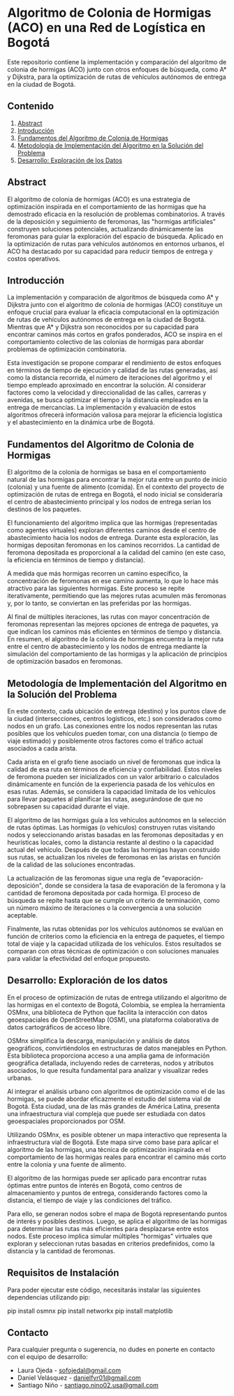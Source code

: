 # Algoritmo de Colonia de Hormigas (ACO) en una Red de Logística en Bogotá

Este repositorio contiene la implementación y comparación del algoritmo de colonia de hormigas (ACO) junto con otros enfoques de búsqueda, como A* y Dijkstra, para la optimización de rutas de vehículos autónomos de entrega en la ciudad de Bogotá.

## Contenido

1. [Abstract](#abstract)
2. [Introducción](#introducción)
3. [Fundamentos del Algoritmo de Colonia de Hormigas](#fundamentos-del-algoritmo-de-colonia-de-hormigas)
4. [Metodología de Implementación del Algoritmo en la Solución del Problema](#metodología-de-implementación-del-algoritmo-en-la-solución-del-problema)
5. [Desarrollo: Exploración de los Datos](#desarrollo-exploración-de-los-datos)

## Abstract

El algoritmo de colonia de hormigas (ACO) es una estrategia de optimización inspirada en el comportamiento de las hormigas que ha demostrado eficacia en la resolución de problemas combinatorios. A través de la deposición y seguimiento de feromonas, las "hormigas artificiales” construyen soluciones potenciales, actualizando dinámicamente las feromonas para guiar la exploración del espacio de búsqueda. Aplicado en la optimización de rutas para vehículos autónomos en entornos urbanos, el ACO ha destacado por su capacidad para reducir tiempos de entrega y costos operativos.

## Introducción

La implementación y comparación de algoritmos de búsqueda como A* y Dijkstra junto con el algoritmo de colonia de hormigas (ACO) constituye un enfoque crucial para evaluar la eficacia computacional en la optimización de rutas de vehículos autónomos de entrega en la ciudad de Bogotá. Mientras que A* y Dijkstra son reconocidos por su capacidad para encontrar caminos más cortos en grafos ponderados, ACO se inspira en el comportamiento colectivo de las colonias de hormigas para abordar problemas de optimización combinatoria.

Esta investigación se propone comparar el rendimiento de estos enfoques en términos de tiempo de ejecución y calidad de las rutas generadas, así como la distancia recorrida, el número de iteraciones del algoritmo y el tiempo empleado aproximado en encontrar la solución. Al considerar factores como la velocidad y direccionalidad de las calles, carreras y avenidas, se busca optimizar el tiempo y la distancia empleados en la entrega de mercancías. La implementación y evaluación de estos algoritmos ofrecerá información valiosa para mejorar la eficiencia logística y el abastecimiento en la dinámica urbe de Bogotá.

## Fundamentos del Algoritmo de Colonia de Hormigas

El algoritmo de la colonia de hormigas se basa en el comportamiento natural de las hormigas para encontrar la mejor ruta entre un punto de inicio (colonia) y una fuente de alimento (comida). En el contexto del proyecto de optimización de rutas de entrega en Bogotá, el nodo inicial se consideraría el centro de abastecimiento principal y los nodos de entrega serían los destinos de los paquetes.

El funcionamiento del algoritmo implica que las hormigas (representadas como agentes virtuales) exploran diferentes caminos desde el centro de abastecimiento hacia los nodos de entrega. Durante esta exploración, las hormigas depositan feromonas en los caminos recorridos. La cantidad de feromona depositada es proporcional a la calidad del camino (en este caso, la eficiencia en términos de tiempo y distancia).

A medida que más hormigas recorren un camino específico, la concentración de feromonas en ese camino aumenta, lo que lo hace más atractivo para las siguientes hormigas. Este proceso se repite iterativamente, permitiendo que las mejores rutas acumulen más feromonas y, por lo tanto, se conviertan en las preferidas por las hormigas.

Al final de múltiples iteraciones, las rutas con mayor concentración de feromonas representan las mejores opciones de entrega de paquetes, ya que indican los caminos más eficientes en términos de tiempo y distancia. En resumen, el algoritmo de la colonia de hormigas encuentra la mejor ruta entre el centro de abastecimiento y los nodos de entrega mediante la simulación del comportamiento de las hormigas y la aplicación de principios de optimización basados en feromonas.

## Metodología de Implementación del Algoritmo en la Solución del Problema

En este contexto, cada ubicación de entrega (destino) y los puntos clave de la ciudad (intersecciones, centros logísticos, etc.) son considerados como nodos en un grafo. Las conexiones entre los nodos representan las rutas posibles que los vehículos pueden tomar, con una distancia (o tiempo de viaje estimado) y posiblemente otros factores como el tráfico actual asociados a cada arista.

Cada arista en el grafo tiene asociado un nivel de feromonas que indica la calidad de esa ruta en términos de eficiencia y confiabilidad. Estos niveles de feromona pueden ser inicializados con un valor arbitrario o calculados dinámicamente en función de la experiencia pasada de los vehículos en esas rutas. Además, se considera la capacidad limitada de los vehículos para llevar paquetes al planificar las rutas, asegurándose de que no sobrepasen su capacidad durante el viaje.

El algoritmo de las hormigas guía a los vehículos autónomos en la selección de rutas óptimas. Las hormigas (o vehículos) construyen rutas visitando nodos y seleccionando aristas basadas en las feromonas depositadas y en heurísticas locales, como la distancia restante al destino o la capacidad actual del vehículo. Después de que todas las hormigas hayan construido sus rutas, se actualizan los niveles de feromonas en las aristas en función de la calidad de las soluciones encontradas.

La actualización de las feromonas sigue una regla de "evaporación-deposición", donde se considera la tasa de evaporación de la feromona y la cantidad de feromona depositada por cada hormiga. El proceso de búsqueda se repite hasta que se cumple un criterio de terminación, como un número máximo de iteraciones o la convergencia a una solución aceptable.

Finalmente, las rutas obtenidas por los vehículos autónomos se evalúan en función de criterios como la eficiencia en la entrega de paquetes, el tiempo total de viaje y la capacidad utilizada de los vehículos. Estos resultados se comparan con otras técnicas de optimización o con soluciones manuales para validar la efectividad del enfoque propuesto.

## Desarrollo: Exploración de los datos

En el proceso de optimización de rutas de entrega utilizando el algoritmo de las hormigas en el contexto de Bogotá, Colombia, se emplea la herramienta OSMnx, una biblioteca de Python que facilita la interacción con datos geoespaciales de OpenStreetMap (OSM), una plataforma colaborativa de datos cartográficos de acceso libre.

OSMnx simplifica la descarga, manipulación y análisis de datos geográficos, convirtiéndolos en estructuras de datos manejables en Python. Esta biblioteca proporciona acceso a una amplia gama de información geográfica detallada, incluyendo redes de carreteras, nodos y atributos asociados, lo que resulta fundamental para analizar y visualizar redes urbanas.

Al integrar el análisis urbano con algoritmos de optimización como el de las hormigas, se puede abordar eficazmente el estudio del sistema vial de Bogotá. Esta ciudad, una de las más grandes de América Latina, presenta una infraestructura vial compleja que puede ser estudiada con datos geoespaciales proporcionados por OSM.

Utilizando OSMnx, es posible obtener un mapa interactivo que representa la infraestructura vial de Bogotá. Este mapa sirve como base para aplicar el algoritmo de las hormigas, una técnica de optimización inspirada en el comportamiento de las hormigas reales para encontrar el camino más corto entre la colonia y una fuente de alimento.

El algoritmo de las hormigas puede ser aplicado para encontrar rutas óptimas entre puntos de interés en Bogotá, como centros de almacenamiento y puntos de entrega, considerando factores como la distancia, el tiempo de viaje y las condiciones del tráfico.

Para ello, se generan nodos sobre el mapa de Bogotá representando puntos de interés y posibles destinos. Luego, se aplica el algoritmo de las hormigas para determinar las rutas más eficientes para desplazarse entre estos nodos. Este proceso implica simular múltiples "hormigas" virtuales que exploran y seleccionan rutas basadas en criterios predefinidos, como la distancia y la cantidad de feromonas.

## Requisitos de Instalación

Para poder ejecutar este código, necesitarás instalar las siguientes dependencias utilizando pip:

pip install osmnx
pip install networkx
pip install matplotlib

## Contacto

Para cualquier pregunta o sugerencia, no dudes en ponerte en contacto con el equipo de desarrollo:

- Laura Ojeda - [sofojedal@gmail.com](mailto:sofojedal@gmail.com)
- Daniel Velásquez - [danielfvr01@gmail.com](mailto:danielfvr01@gmail.com)
- Santiago Niño - [santiago.nino02.usa@gmail.com](mailto:santiago.nino02.usa@gmail.com)

